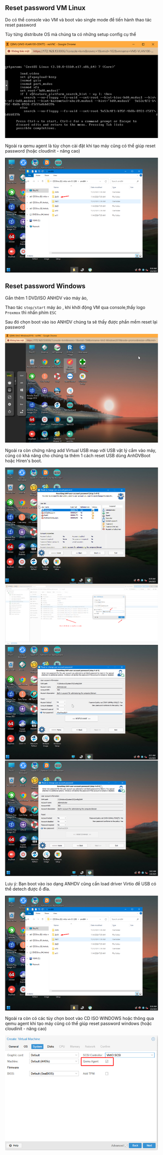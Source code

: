 ## Reset password VM Linux

Do có thể console vào VM và boot vào single mode để tiến hành thao tác reset password

Tùy từng distribute OS mà chúng ta có những setup config cụ thể

  <img src="proxmoximages/Screenshot_47.png">

Ngoài ra qemu agent là tùy chọn cài đặt khi tạo máy cũng có thể giúp reset password (hoặc cloudinit - nâng cao)

  <img src="proxmoximages/Screenshot_70.png">

## Reset password Windows

Gắn thêm 1 DVD/ISO ANHDV vào máy ảo,

Thao tác ``stop/start`` máy ảo , khi khởi động VM qua console,thấy logo ``Proxmox`` thì nhấn phím ``ESC``

Sau đó chọn boot vào iso ANHDV chúng ta sẽ thấy được phần mềm reset lại password

  <img src="proxmoximages/Screenshot_59.png">

Ngoài ra còn chứng năng add Virtual USB map với USB vật lý cắm vào máy, cũng có khả năng cho chúng ta thêm 1 cách reset USB dùng AnhDVBoot hoặc Hiren's boot.

  <img src="proxmoximages/Screenshot_66.png">

  <img src="proxmoximages/Screenshot_67.png">

  <img src="proxmoximages/Screenshot_68.png">

  <img src="proxmoximages/Screenshot_69.png">

Lưu ý: Bạn boot vào iso dạng ANHDV cũng cần load driver Virtio để USB có thể detech được ổ đĩa.

  <img src="proxmoximages/Screenshot_70.png">

Ngoài ra còn có các tùy chọn boot vào CD ISO WINDOWS hoặc thông qua qemu agent khi tạo máy cũng có thể giúp reset password windows (hoặc cloudinit - nâng cao)

  <img src="proxmoximages/Screenshot_71.png">